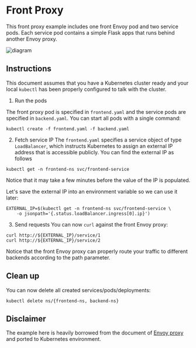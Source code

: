# Front Proxy

This front proxy example includes one front Envoy pod and two service pods.
Each service pod contains a simple Flask apps that runs behind another Envoy
proxy.

![diagram](https://lyft.github.io/envoy/docs/_images/docker_compose_v0.1.svg)

## Instructions

This document assumes that you have a Kubernetes cluster ready and your local
`kubectl` has been properly configured to talk with the cluster.

1. Run the pods

The front proxy pod is specified in `frontend.yaml` and the service pods are
specified in `backend.yaml`. You can start all pods with a single command:
```
kubectl create -f frontend.yaml -f backend.yaml
```

2. Fetch service IP
The `frontend.yaml` specifies a service object of type `LoadBalancer`, which
instructs Kubernetes to assign an external IP address that is accessible
publicly. You can find the external IP as follows
```
kubectl get -n frontend-ns svc/frontend-service
```
Notice that it may take a few minutes before the value of the IP is populated.

Let's save the external IP into an environment variable so we can use it later:
```
EXTERNAL_IP=$(kubectl get -n frontend-ns svc/frontend-service \
    -o jsonpath='{.status.loadBalancer.ingress[0].ip}')
```

3. Send requests
You can now `curl` against the front Envoy proxy:
```
curl http://${EXTERNAL_IP}/service/1
curl http://${EXTERNAL_IP}/service/2
```
Notice that the front Envoy proxy can properly route your traffic to different
backends according to the path parameter.

## Clean up

You can now delete all created services/pods/deployments:
```
kubectl delete ns/{frontend-ns, backend-ns}
```

## Disclaimer

The example here is heavily borrowed from the document of [Envoy
proxy](https://lyft.github.io/envoy/docs/install/sandboxes.html#front-proxy)
and ported to Kubernetes environment.
